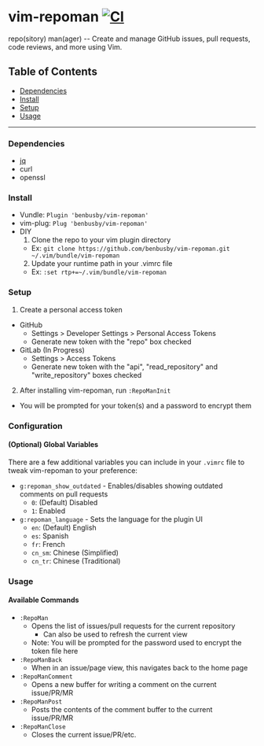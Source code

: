 # vim-repoman [![CI](https://github.com/benbusby/vim-repoman/workflows/CI/badge.svg?branch=main)](https://github.com/benbusby/vim-repoman/actions)

repo(sitory) man(ager) -- Create and manage GitHub issues, pull requests, code reviews, and more using Vim.

## Table of Contents
- [Dependencies](#dependencies)
- [Install](#install)
- [Setup](#setup)
- [Usage](#usage)

___

### Dependencies
- [jq](https://stedolan.github.io/jq/download/)
- curl
- openssl

### Install
- Vundle: `Plugin 'benbusby/vim-repoman'`
- vim-plug: `Plug 'benbusby/vim-repoman'`
- DIY
  1. Clone the repo to your vim plugin directory
    - Ex: `git clone https://github.com/benbusby/vim-repoman.git ~/.vim/bundle/vim-repoman`
  2. Update your runtime path in your .vimrc file
    - Ex: `:set rtp+=~/.vim/bundle/vim-repoman`

### Setup
1. Create a personal access token
  - GitHub
    - Settings > Developer Settings > Personal Access Tokens
    - Generate new token with the "repo" box checked
  - GitLab (In Progress)
    - Settings > Access Tokens
    - Generate new token with the "api", "read_repository" and "write_repository" boxes checked
2. After installing vim-repoman, run `:RepoManInit`
  - You will be prompted for your token(s) and a password to encrypt them

### Configuration
#### (Optional) Global Variables
There are a few additional variables you can include in your `.vimrc` file to tweak vim-repoman to your preference:

- `g:repoman_show_outdated` - Enables/disables showing outdated comments on pull requests
  - `0`: (Default) Disabled
  - `1`: Enabled
- `g:repoman_language` - Sets the language for the plugin UI
  - `en`: (Default) English
  - `es`: Spanish
  - `fr`: French
  - `cn_sm`: Chinese (Simplified)
  - `cn_tr`: Chinese (Traditional)

### Usage
#### Available Commands
- `:RepoMan`
  - Opens the list of issues/pull requests for the current repository
    - Can also be used to refresh the current view
  - Note: You will be prompted for the password used to encrypt the token file here
- `:RepoManBack`
  - When in an issue/page view, this navigates back to the home page
- `:RepoManComment`
  - Opens a new buffer for writing a comment on the current issue/PR/MR
- `:RepoManPost`
  - Posts the contents of the comment buffer to the current issue/PR/MR
- `:RepoManClose`
  - Closes the current issue/PR/etc.
